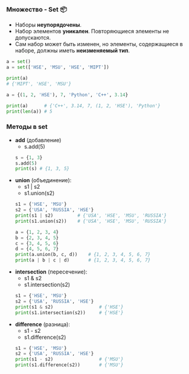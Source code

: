 ### Множество - Set :package:

* Наборы __неупорядочены__.
* Набор элементов __уникален__. Повторяющиеся элементы не допускаются.
* Сам набор может быть изменен, но элементы, содержащиеся в наборе, должны иметь __неизменяемый тип__.

```python
a = set()
a = set(['HSE', 'MSU', 'HSE', 'MIPT'])

print(a)
# {'MIPT', 'HSE', 'MSU'}
```

```python
a = {(1, 2, 'HSE'), 7, 'Python', 'C++', 3.14}

print(a)      # {'C++', 3.14, 7, (1, 2, 'HSE'), 'Python'}
print(len(a)) # 5
```
### __Методы__ в set

 * __add__ (добавление)
     * s.add(5)
     ```python
    s = {1, 3}
    s.add(5)
    print(s) # {1, 3, 5}
     ```
 * __union__ (объединение):
     * s1 | s2
     * s1.union(s2)
     ```python
     s1 = {'HSE', 'MSU'}
     s2 = {'USA', 'RUSSIA', 'HSE'}
     print(s1 | s2)         # {'USA', 'HSE', 'MSU', 'RUSSIA'} 
     print(s1.union(s2))    # {'USA', 'HSE', 'MSU', 'RUSSIA'}
     ```
     ```python
     a = {1, 2, 3, 4}
     b = {2, 3, 4, 5}
     c = {3, 4, 5, 6}
     d = {4, 5, 6, 7}
     print(a.union(b, c, d))    # {1, 2, 3, 4, 5, 6, 7}
     print(a | b | c | d)       # {1, 2, 3, 4, 5, 6, 7}
     ```
 * __intersection__ (пересечение):
     * s1 & s2
     * s1.intersection(s2)
     ```python
     s1 = {'HSE', 'MSU'}
     s2 = {'USA', 'RUSSIA', 'HSE'}
     print(s1 & s2)                 # {'HSE'}
     print(s1.intersection(s2))     # {'HSE'}
     ```
  * __difference__ (разница):
     * s1 - s2
     * s1.difference(s2)
     ```python
     s1 = {'HSE', 'MSU'}
     s2 = {'USA', 'RUSSIA', 'HSE'}
     print(s1 - s2)                 # {'MSU'}
     print(s1.difference(s2))       # {'MSU'}
     ```
